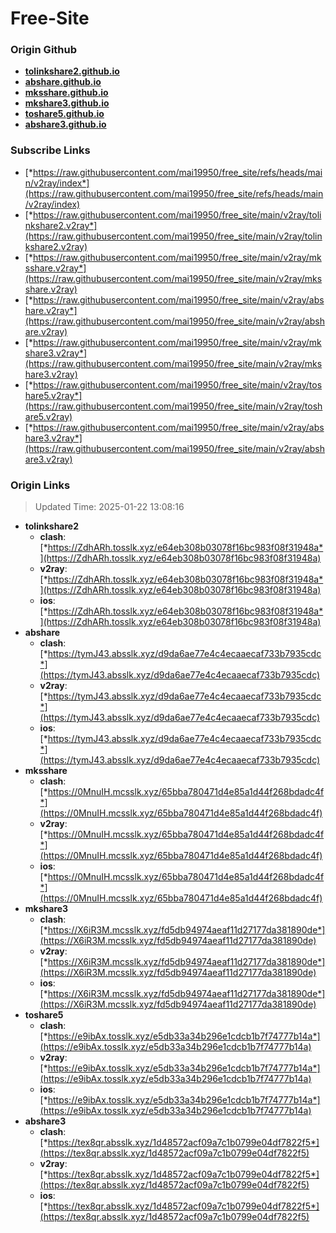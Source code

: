 # Free-Site

### Origin Github

- [**tolinkshare2.github.io**](https://github.com/tolinkshare2/tolinkshare2.github.io)
- [**abshare.github.io**](https://github.com/abshare/abshare.github.io)
- [**mksshare.github.io**](https://github.com/mksshare/mksshare.github.io)
- [**mkshare3.github.io**](https://github.com/mkshare3/mkshare3.github.io)
- [**toshare5.github.io**](https://github.com/toshare5/toshare5.github.io)
- [**abshare3.github.io**](https://github.com/abshare3/abshare3.github.io)

### Subscribe Links

- [*https://raw.githubusercontent.com/mai19950/free_site/refs/heads/main/v2ray/index*](https://raw.githubusercontent.com/mai19950/free_site/refs/heads/main/v2ray/index)
- [*https://raw.githubusercontent.com/mai19950/free_site/main/v2ray/tolinkshare2.v2ray*](https://raw.githubusercontent.com/mai19950/free_site/main/v2ray/tolinkshare2.v2ray)
- [*https://raw.githubusercontent.com/mai19950/free_site/main/v2ray/mksshare.v2ray*](https://raw.githubusercontent.com/mai19950/free_site/main/v2ray/mksshare.v2ray)
- [*https://raw.githubusercontent.com/mai19950/free_site/main/v2ray/abshare.v2ray*](https://raw.githubusercontent.com/mai19950/free_site/main/v2ray/abshare.v2ray)
- [*https://raw.githubusercontent.com/mai19950/free_site/main/v2ray/mkshare3.v2ray*](https://raw.githubusercontent.com/mai19950/free_site/main/v2ray/mkshare3.v2ray)
- [*https://raw.githubusercontent.com/mai19950/free_site/main/v2ray/toshare5.v2ray*](https://raw.githubusercontent.com/mai19950/free_site/main/v2ray/toshare5.v2ray)
- [*https://raw.githubusercontent.com/mai19950/free_site/main/v2ray/abshare3.v2ray*](https://raw.githubusercontent.com/mai19950/free_site/main/v2ray/abshare3.v2ray)

### Origin Links

> Updated Time: 2025-01-22 13:08:16

- **tolinkshare2**
  - **clash**: [*https://ZdhARh.tosslk.xyz/e64eb308b03078f16bc983f08f31948a*](https://ZdhARh.tosslk.xyz/e64eb308b03078f16bc983f08f31948a)
  - **v2ray**: [*https://ZdhARh.tosslk.xyz/e64eb308b03078f16bc983f08f31948a*](https://ZdhARh.tosslk.xyz/e64eb308b03078f16bc983f08f31948a)
  - **ios**: [*https://ZdhARh.tosslk.xyz/e64eb308b03078f16bc983f08f31948a*](https://ZdhARh.tosslk.xyz/e64eb308b03078f16bc983f08f31948a)
- **abshare**
  - **clash**: [*https://tymJ43.absslk.xyz/d9da6ae77e4c4ecaaecaf733b7935cdc*](https://tymJ43.absslk.xyz/d9da6ae77e4c4ecaaecaf733b7935cdc)
  - **v2ray**: [*https://tymJ43.absslk.xyz/d9da6ae77e4c4ecaaecaf733b7935cdc*](https://tymJ43.absslk.xyz/d9da6ae77e4c4ecaaecaf733b7935cdc)
  - **ios**: [*https://tymJ43.absslk.xyz/d9da6ae77e4c4ecaaecaf733b7935cdc*](https://tymJ43.absslk.xyz/d9da6ae77e4c4ecaaecaf733b7935cdc)
- **mksshare**
  - **clash**: [*https://0MnuIH.mcsslk.xyz/65bba780471d4e85a1d44f268bdadc4f*](https://0MnuIH.mcsslk.xyz/65bba780471d4e85a1d44f268bdadc4f)
  - **v2ray**: [*https://0MnuIH.mcsslk.xyz/65bba780471d4e85a1d44f268bdadc4f*](https://0MnuIH.mcsslk.xyz/65bba780471d4e85a1d44f268bdadc4f)
  - **ios**: [*https://0MnuIH.mcsslk.xyz/65bba780471d4e85a1d44f268bdadc4f*](https://0MnuIH.mcsslk.xyz/65bba780471d4e85a1d44f268bdadc4f)
- **mkshare3**
  - **clash**: [*https://X6iR3M.mcsslk.xyz/fd5db94974aeaf11d27177da381890de*](https://X6iR3M.mcsslk.xyz/fd5db94974aeaf11d27177da381890de)
  - **v2ray**: [*https://X6iR3M.mcsslk.xyz/fd5db94974aeaf11d27177da381890de*](https://X6iR3M.mcsslk.xyz/fd5db94974aeaf11d27177da381890de)
  - **ios**: [*https://X6iR3M.mcsslk.xyz/fd5db94974aeaf11d27177da381890de*](https://X6iR3M.mcsslk.xyz/fd5db94974aeaf11d27177da381890de)
- **toshare5**
  - **clash**: [*https://e9ibAx.tosslk.xyz/e5db33a34b296e1cdcb1b7f74777b14a*](https://e9ibAx.tosslk.xyz/e5db33a34b296e1cdcb1b7f74777b14a)
  - **v2ray**: [*https://e9ibAx.tosslk.xyz/e5db33a34b296e1cdcb1b7f74777b14a*](https://e9ibAx.tosslk.xyz/e5db33a34b296e1cdcb1b7f74777b14a)
  - **ios**: [*https://e9ibAx.tosslk.xyz/e5db33a34b296e1cdcb1b7f74777b14a*](https://e9ibAx.tosslk.xyz/e5db33a34b296e1cdcb1b7f74777b14a)
- **abshare3**
  - **clash**: [*https://tex8qr.absslk.xyz/1d48572acf09a7c1b0799e04df7822f5*](https://tex8qr.absslk.xyz/1d48572acf09a7c1b0799e04df7822f5)
  - **v2ray**: [*https://tex8qr.absslk.xyz/1d48572acf09a7c1b0799e04df7822f5*](https://tex8qr.absslk.xyz/1d48572acf09a7c1b0799e04df7822f5)
  - **ios**: [*https://tex8qr.absslk.xyz/1d48572acf09a7c1b0799e04df7822f5*](https://tex8qr.absslk.xyz/1d48572acf09a7c1b0799e04df7822f5)
